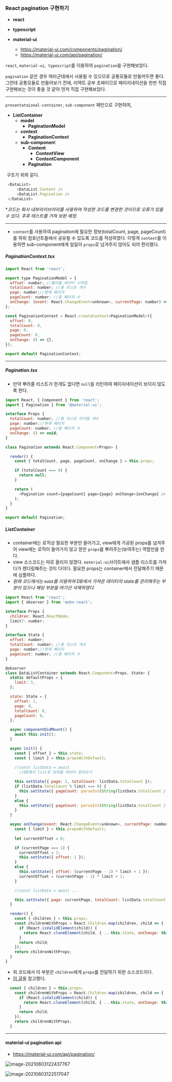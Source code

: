 ### React pagination 구현하기

- **react**

- **typescript**

- **material-ui** 

  - https://material-ui.com/components/pagination/
  - https://material-ui.com/api/pagination/
  
  

`react`, `material-ui`,` typescript`를 이용하여 `pagination`을 구현해보았다.

`pagination` 같은 경우 여러군데에서 사용될 수 있으므로 공통모듈로 만들어두면 좋다. 그런데 공통모듈로 만들어보기 전에, 리액트 공부 초짜이므로 페이지네이션을 한번 직접 구현해보는 것이 좋을 것 같아  먼저 직접 구현해보았다.

---



`presentataional-container`, `sub-component` 패턴으로 구현하여, 

- **ListContainer**
  - **model**
    - **PaginationModel**
  - **context**
    - **PaginationContext**
  - **sub-componen**t
    - **Content**
      - **ContentView**
      - **ContentComponent**
    - **Pagination**

​	구조가 위와 같다.



```javascript
 <DataList>
     <DataList.Content />
     <DataList.Pagination />
 </DataList>
```



**코드는 회사 내부라이브러리를 사용하여 작성한 코드를 변경한 것이므로 오류가 있을 수 있다. 추후 테스트를 거쳐 보완 예정.*



---

- `context`를 사용하여 pagination에 필요한 정보(totalCount, page, pageCount)를 하위 컴포넌트들에서 공유될 수 있도록 코드를 작성하였다.  이렇게 `context`를 이용하면 sub-component에게 일일이 `props`로 넘겨주지 않아도 되어 편리했다.



##### PaginationContext.tsx

```javascript
import React from 'react';

export type PaginationModel = {
  offset: number; //불러올 데이터 시작점
  totalCount: number; //총 리스트 개수
  page: number;//현재 페이지
  pageCount: number; //총 페이지 수
  onChange: (event: React.ChangeEvent<unknown>, currentPage: number) => void;
};

const PaginationContext = React.createContext<PaginationModel>({
  offset: 0,
  totalCount: 0,
  page: 0,
  pageCount: 0,
  onChange: () => {},
});

export default PaginationContext;

```



---



##### Pagination.tsx

- 만약 뿌려줄 리스트가 한개도 없다면 `null`을 리턴하여 페이지네이션이 보이지 않도록 한다.



```javascript
import React, { Component } from 'react';
import { Pagination } from '@material-ui';

interface Props {
  totalCount: number; //총 리스트 아이템 개수
  page: number;//현재 페이지
  pageCount: number; //총 페이지 수
  onChange: () => void; 
}

class Pagination extends React.Component<Props> {

  render() {
    const { totalCount, page, pageCount, onChange } = this.props;

    if (totalCount === 0) {
      return null;
    }

    return (
      <Pagination count={pageCount} page={page} onChange={onChange} />
    );
  }
}

export default Pagination;
```





##### ListContainer

- container에는 로직상 필요한 부분만 들어가고, view에게 가공된 props를 넘겨주어 view에는 로직이 들어가지 않고 받은 `props`를 뿌려주는(보여주는) 역할만을 한다.
- view 소스코드는 따로 올리지 않겠다. `material-ui`사이트에서 샘플 리스트를 가져다가 렌더링해주는 것이 다이다. 필요한 props는 container에서 전달해주기 때문에 심플하다.
- *원래 코드에서는 `mobX`를 이용하여 DB에서 가져온 데이터의 state를 관리해주는 부분이 있으나 해당 부분을 여기선 삭제하였다.* 

```javascript
import React from 'react';
import { observer } from 'mobx-react';

interface Props {
  children: React.ReactNode;
  limit?: number;
}

interface State {
  offset: number;
  totalCount: number; //총 리스트 개수
  page: number;//현재 페이지
  pageCount: number; //총 페이지 수
}

@observer
class DataListContainer extends React.Component<Props, State> {
  static defaultProps = {
    limit: 3,
  };

  state: State = {
    offset: 1,
    page: 0,
    totalCount: 0,
    pageCount: 0,
  };

  async componentDidMount() {
    await this.init();
  }

  async init() {
    const { offset } = this.state;
    const { limit } = this.propsWithDefault;    
 
    //const listData = await 
      //DB에서 list로 보여줄 데이터 받아오기

    this.setState({ page: 1, totalCount: listData.totalCount });
    if (listData.totalCount % limit === 0) {
      this.setState({ pageCount: parseInt(String(listData.totalCount / limit ), 10) });
    }
    else {
      this.setState({ pageCount: parseInt(String(listData.totalCount / limit + 1), 10) });
    }
  }

  async onChange(event: React.ChangeEvent<unknown>, currentPage: number) {
    const { limit } = this.propsWithDefault;
    
    let currentOffset = 0;

    if (currentPage === 1) {
      currentOffset = 1;
      this.setState({ offset: 1 });
    }
    else {
      this.setState({ offset: (currentPage - 1) * limit + 1 });
      currentOffset = (currentPage - 1) * limit + 1;
    }

    //const listData = await ...

    this.setState({ page: currentPage, totalCount: listData.totalCount });
  }

  render() {
    const { children } = this.props;
    const childrenWithProps = React.Children.map(children, child => {
      if (React.isValidElement(child)) {
        return React.cloneElement(child, { ...this.state, onChange: this.onChange });
      }
      return child;
    });
    return childrenWithProps;
  }
}

```



- 위 코드에서 이 부분은 `children`에게 `props`를 전달하기 위한 소스코드이다.
- [이 글](https://stackoverflow.com/questions/32370994/how-to-pass-props-to-this-props-children)을 참고했다.

```javascript
  const { children } = this.props;
    const childrenWithProps = React.Children.map(children, child => {
      if (React.isValidElement(child)) {
        return React.cloneElement(child, { ...this.state, onChange: this.onChange });
      }
      return child;
    });
    return childrenWithProps;
  }
```



---



#### material-ui pagination api

- https://material-ui.com/api/pagination/

![image-20210603122437767](C:\Users\nextree\AppData\Roaming\Typora\typora-user-images\image-20210603122437767.png)

![image-20210603122517047](C:\Users\nextree\AppData\Roaming\Typora\typora-user-images\image-20210603122517047.png)